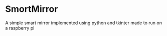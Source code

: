 # SmortMirror
A simple smart mirror implemented using python and tkinter made to run on a raspberry pi
